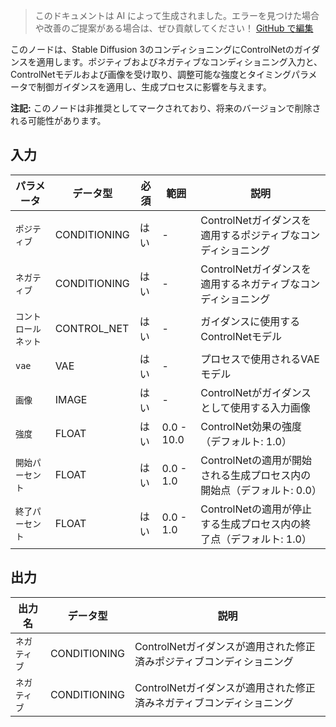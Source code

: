 > このドキュメントは AI によって生成されました。エラーを見つけた場合や改善のご提案がある場合は、ぜひ貢献してください！ [GitHub で編集](https://github.com/Comfy-Org/embedded-docs/blob/main/comfyui_embedded_docs/docs/ControlNetApplySD3/ja.md)

このノードは、Stable Diffusion 3のコンディショニングにControlNetのガイダンスを適用します。ポジティブおよびネガティブなコンディショニング入力と、ControlNetモデルおよび画像を受け取り、調整可能な強度とタイミングパラメータで制御ガイダンスを適用し、生成プロセスに影響を与えます。

**注記:** このノードは非推奨としてマークされており、将来のバージョンで削除される可能性があります。

## 入力

| パラメータ | データ型 | 必須 | 範囲 | 説明 |
|-----------|-----------|----------|-------|-------------|
| `ポジティブ` | CONDITIONING | はい | - | ControlNetガイダンスを適用するポジティブなコンディショニング |
| `ネガティブ` | CONDITIONING | はい | - | ControlNetガイダンスを適用するネガティブなコンディショニング |
| `コントロールネット` | CONTROL_NET | はい | - | ガイダンスに使用するControlNetモデル |
| `vae` | VAE | はい | - | プロセスで使用されるVAEモデル |
| `画像` | IMAGE | はい | - | ControlNetがガイダンスとして使用する入力画像 |
| `強度` | FLOAT | はい | 0.0 - 10.0 | ControlNet効果の強度（デフォルト: 1.0） |
| `開始パーセント` | FLOAT | はい | 0.0 - 1.0 | ControlNetの適用が開始される生成プロセス内の開始点（デフォルト: 0.0） |
| `終了パーセント` | FLOAT | はい | 0.0 - 1.0 | ControlNetの適用が停止する生成プロセス内の終了点（デフォルト: 1.0） |

## 出力

| 出力名 | データ型 | 説明 |
|-------------|-----------|-------------|
| `ネガティブ` | CONDITIONING | ControlNetガイダンスが適用された修正済みポジティブコンディショニング |
| `ネガティブ` | CONDITIONING | ControlNetガイダンスが適用された修正済みネガティブコンディショニング |
